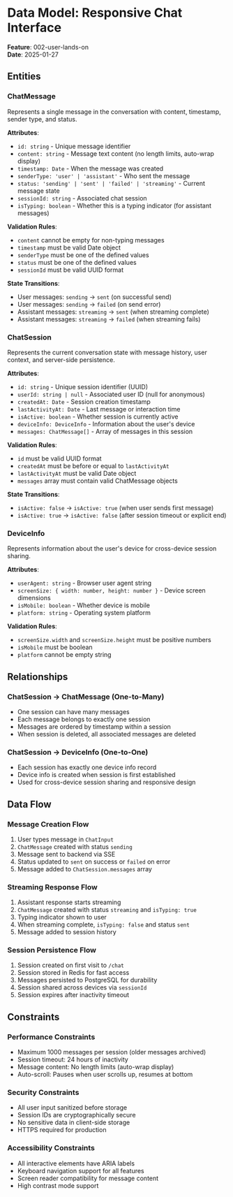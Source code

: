 # Data Model: Responsive Chat Interface

**Feature**: 002-user-lands-on  
**Date**: 2025-01-27

## Entities

### ChatMessage
Represents a single message in the conversation with content, timestamp, sender type, and status.

**Attributes**:
- `id: string` - Unique message identifier
- `content: string` - Message text content (no length limits, auto-wrap display)
- `timestamp: Date` - When the message was created
- `senderType: 'user' | 'assistant'` - Who sent the message
- `status: 'sending' | 'sent' | 'failed' | 'streaming'` - Current message state
- `sessionId: string` - Associated chat session
- `isTyping: boolean` - Whether this is a typing indicator (for assistant messages)

**Validation Rules**:
- `content` cannot be empty for non-typing messages
- `timestamp` must be valid Date object
- `senderType` must be one of the defined values
- `status` must be one of the defined values
- `sessionId` must be valid UUID format

**State Transitions**:
- User messages: `sending` → `sent` (on successful send)
- User messages: `sending` → `failed` (on send error)
- Assistant messages: `streaming` → `sent` (when streaming complete)
- Assistant messages: `streaming` → `failed` (when streaming fails)

### ChatSession
Represents the current conversation state with message history, user context, and server-side persistence.

**Attributes**:
- `id: string` - Unique session identifier (UUID)
- `userId: string | null` - Associated user ID (null for anonymous)
- `createdAt: Date` - Session creation timestamp
- `lastActivityAt: Date` - Last message or interaction time
- `isActive: boolean` - Whether session is currently active
- `deviceInfo: DeviceInfo` - Information about the user's device
- `messages: ChatMessage[]` - Array of messages in this session

**Validation Rules**:
- `id` must be valid UUID format
- `createdAt` must be before or equal to `lastActivityAt`
- `lastActivityAt` must be valid Date object
- `messages` array must contain valid ChatMessage objects

**State Transitions**:
- `isActive: false` → `isActive: true` (when user sends first message)
- `isActive: true` → `isActive: false` (after session timeout or explicit end)

### DeviceInfo
Represents information about the user's device for cross-device session sharing.

**Attributes**:
- `userAgent: string` - Browser user agent string
- `screenSize: { width: number, height: number }` - Device screen dimensions
- `isMobile: boolean` - Whether device is mobile
- `platform: string` - Operating system platform

**Validation Rules**:
- `screenSize.width` and `screenSize.height` must be positive numbers
- `isMobile` must be boolean
- `platform` cannot be empty string

## Relationships

### ChatSession → ChatMessage (One-to-Many)
- One session can have many messages
- Each message belongs to exactly one session
- Messages are ordered by timestamp within a session
- When session is deleted, all associated messages are deleted

### ChatSession → DeviceInfo (One-to-One)
- Each session has exactly one device info record
- Device info is created when session is first established
- Used for cross-device session sharing and responsive design

## Data Flow

### Message Creation Flow
1. User types message in `ChatInput`
2. `ChatMessage` created with status `sending`
3. Message sent to backend via SSE
4. Status updated to `sent` on success or `failed` on error
5. Message added to `ChatSession.messages` array

### Streaming Response Flow
1. Assistant response starts streaming
2. `ChatMessage` created with status `streaming` and `isTyping: true`
3. Typing indicator shown to user
4. When streaming complete, `isTyping: false` and status `sent`
5. Message added to session history

### Session Persistence Flow
1. Session created on first visit to `/chat`
2. Session stored in Redis for fast access
3. Messages persisted to PostgreSQL for durability
4. Session shared across devices via `sessionId`
5. Session expires after inactivity timeout

## Constraints

### Performance Constraints
- Maximum 1000 messages per session (older messages archived)
- Session timeout: 24 hours of inactivity
- Message content: No length limits (auto-wrap display)
- Auto-scroll: Pauses when user scrolls up, resumes at bottom

### Security Constraints
- All user input sanitized before storage
- Session IDs are cryptographically secure
- No sensitive data in client-side storage
- HTTPS required for production

### Accessibility Constraints
- All interactive elements have ARIA labels
- Keyboard navigation support for all features
- Screen reader compatibility for message content
- High contrast mode support
